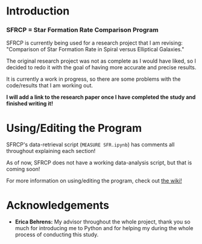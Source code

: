 # Introduction

### SFRCP = Star Formation Rate Comparison Program

SFRCP is currently being used for a research project that I am revising: "Comparison of Star Formation Rate in Spiral versus Elliptical Galaxies."

The original research project was not as complete as I would have liked, so I decided to redo it with the goal of having more accurate and precise results.

It is currently a work in progress, so there are some problems with the code/results that I am working out.

**I will add a link to the research paper once I have completed the study and finished writing it!**

# Using/Editing the Program

SFRCP's data-retrieval script (`MEASURE SFR.ipynb`) has comments all throughout explaining each section!

As of now, SFRCP does not have a working data-analysis script, but that is coming soon!

For more information on using/editing the program, check out [the wiki!](https://github.com/Wo0fle/SFR-Research-v2/wiki)

# Acknowledgements

- **Erica Behrens:** My advisor throughout the whole project, thank you so much for introducing me to Python and for helping my during the whole process of conducting this study.
